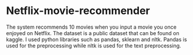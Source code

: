 # Netflix-movie-recommender
The system recommends 10 movies when you input a movie you once enjoyed on Netflix. The dataset is a public dataset that can be found on kaggle. I used python libraries such as pandas, sklearn and nltk. Pandas is used for the preprocessing while nltk is used for the text preprocessing. 
